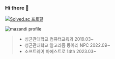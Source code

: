 ### Hi there 👋

[![Solved.ac 프로필](http://mazassumnida.wtf/api/v2/generate_badge?boj=ksi990302)](https://solved.ac/ksi990302)

![mazandi profile](http://mazandi.herokuapp.com/api?handle=ksi990302&theme=warm)

> - 성균관대학교 컴퓨터교육과 2019.03~
> - 성균관대학교 알고리즘 동아리 NPC 2022.09~
> - 소프트웨어 마에스트로 14th 2023.03~

<!--
**ks1ksi/ks1ksi** is a ✨ _special_ ✨ repository because its `README.md` (this file) appears on your GitHub profile.

Here are some ideas to get you started:

- 🔭 I’m currently working on ...
- 🌱 I’m currently learning ...
- 👯 I’m looking to collaborate on ...
- 🤔 I’m looking for help with ...
- 💬 Ask me about ...
- 📫 How to reach me: ...
- 😄 Pronouns: ...
- ⚡ Fun fact: ...
-->
